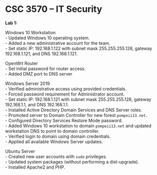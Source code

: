 # CSC 3570 – IT Security

**Lab 1:**

  Windows 10 Workstation <br>
    - Updated Windows 10 operating system.<br>
    - Added a new administrative account for the team.<br>
    - Set static IP: 192.168.1.122 with subnet mask 255.255.255.128, gateway 192.168.1.121, and DNS 192.168.1.121.<br>

  OpenWrt Router <br>
    - Set initial password for router access.<br>
    - Added DMZ port to DNS server<br>

  Windows Server 2019 <br>
    - Verified administrative access using provided credentials.<br>
    - Forced password requirement for Administrator account.<br>
    - Set static IP: 192.168.1.121 with subnet mask 255.255.255.128, gateway 192.168.1.1, and DNS 192.168.1.1.<br>
    - Installed Active Directory Domain Services and DNS Server roles.<br>
    - Promoted server to Domain Controller for new forest `pompeii13.net`.<br>
    - Configured Directory Services Restore Mode password.<br>
    - Added Windows 10 workstation to domain `pompeii13.net` and updated workstation DNS to point to domain controller.<br>
    - Verified login to domain using domain credentials.<br>
    - Applied all available Windows Server updates.<br>

  Ubuntu Server <br>
    - Created new user accounts with `sudo` privileges.<br>
    - Updated system packages (without performing a dist-upgrade).<br>
    - Installed Apache2 and PHP.<br>
